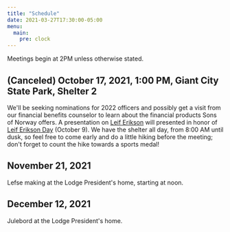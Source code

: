 ```yaml
---
title: "Schedule"
date: 2021-03-27T17:30:00-05:00
menu:
  main:
    pre: clock
---
```

Meetings begin at 2PM unless otherwise stated.

## (Canceled) October 17, 2021, 1:00 PM, Giant City State Park, Shelter 2

We'll be seeking nominations for 2022 officers and possibly get a visit from our financial benefits counselor to learn about the  financial products Sons of Norway offers.
A presentation on [Leif Erikson](https://en.wikipedia.org/wiki/Leif_Erikson) will presented in honor of [Leif Erikson Day](https://en.wikipedia.org/wiki/Leif_Erikson_Day) (October 9).
We have the shelter all day, from 8:00 AM until dusk, so feel free to come early and do a little hiking before the meeting; don't forget to count the hike towards a sports medal!

## November 21, 2021

Lefse making at the Lodge President's home, starting at noon.

## December 12, 2021

Julebord at the Lodge President's home.
